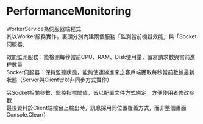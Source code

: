# PerformanceMonitoring
WorkerService為伺服器端程式  
其以Worker服務實作，裏頭分別內建兩個服務「監測當前機器效能」與「Socket伺服器」  
  
效能監測服務：能檢測每秒當前CPU、RAM、Disk使用量，讀寫請求數與當前進程數量  
Socket伺服器：保持監聽狀態，能夠使連線進來之客戶端獲取每秒當前數據最新狀態（Server與Client皆以非同步方式實作）
  
另Socket相關參數、監控指標閾值，皆以配置文件方式綁定，方便使用者修改參數  
最後資料於Client端控台上輸出時，訊息採用同位置覆蓋方式，而非整個畫面Console.Clear()
